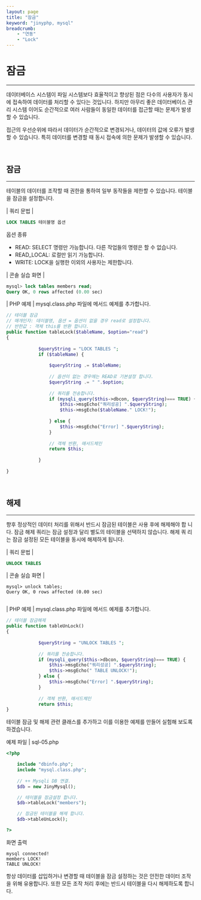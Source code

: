 ```yaml
---
layout: page
title: "잠금"
keyword: "jinyphp, mysql"
breadcrumb:
    - "연동"
    - "Lock"
--- 
```


# 잠금
---
데이터베이스 시스템이 파일 시스템보다 효율적이고 향상된 점은 다수의 사용자가 동시 에 접속하여 데이터를 처리할 수 있다는 것입니다. 하지만 아무리 좋은 데이터베이스 관 리 시스템 이어도 순간적으로 여러 사람들이 동일한 데이터를 접근할 때는 문제가 발생할 수 있습니다.  

접근의 우선순위에 따라서 데이터가 순간적으로 변경되거나, 데이터의 값에 오류가 발생 할 수 있습니다. 특히 데이터를 변경할 때 동시 접속에 의한 문제가 발생할 수 있습니다.  

<br>

## 잠금 
---
테이블의 데이터를 조작할 때 권한을 통하여 일부 동작들을 제한할 수 있습니다. 테이블 을 잠금을 설정합니다.  

| 쿼리 문법 | 
```sql
LOCK TABLES 테이블명 옵션 
```

옵션 종류 
* READ: SELECT 명령만 가능합니다. 다른 작업들의 명령은 할 수 없습니다. 
* READ_LOCAL: 로컬만 읽기 가능합니다. 
* WRITE: LOCK을 실행한 이외의 사용자는 제한합니다. 

| 콘솔 실습 화면 | 
```sql
mysql> lock tables members read;
Query OK, 0 rows affected (0.00 sec)
```

| PHP 예제 | 
mysql.class.php 파일에 메서드 예제를 추가합니다. 
```php
// 테이블 잠금
// 매개인자: 데이블명, 옵션 = 옵션이 없을 경우 read로 설정합니다.
// 반한값 : 객체 this를 반환 합니다.
public function tableLock($tableName, $option="read")
{
            
            $queryString = "LOCK TABLES ";
            if ($tableName) {
                
                $queryString .= $tableName;
 
                // 옵션이 없는 경우에는 READ로 기본설정 합니다.
                $queryString .= " ".$option;
                
                // 쿼리를 전송합니다.                
                if (mysqli_query($this->dbcon, $queryString)=== TRUE) {
                    $this->msgEcho("쿼리성공] ".$queryString);
                    $this->msgEcho($tableName." LOCK!");
                
                } else {
                    $this->msgEcho("Error] ".$queryString);
                }    
 
                // 객체 반환, 매서드체인
                return $this;
               
            }
            
}

```

<br>

## 해제 
---
향후 정상적인 데이터 처리를 위해서 반드시 잠금된 테이블은 사용 후에 해제해야 합 니다. 잠금 해제 쿼리는 잠금 설정과 달리 별도의 테이블을 선택하지 않습니다. 해제 쿼 리는 잠금 설정된 모든 테이블을 동시에 해제하게 됩니다.  

| 쿼리 문법 | 
```sql
UNLOCK TABLES 
```

| 콘솔 실습 화면 | 
```
mysql> unlock tables;
Query OK, 0 rows affected (0.00 sec)
 
```

| PHP 예제 | 
mysql.class.php 파일에 메서드 예제를 추가합니다. 
```php
// 테이블 잠금해제        
public function tableUnLock()
{
            
            $queryString = "UNLOCK TABLES ";
          
            // 쿼리를 전송합니다.
            if (mysqli_query($this->dbcon, $queryString)=== TRUE) {
                $this->msgEcho("쿼리성공] ".$queryString);
                $this->msgEcho(" TABLE UNLOCK!");
            } else {
                $this->msgEcho("Error] ".$queryString);
            } 
            
            // 객체 반환, 매서드체인
            return $this;            
}

```

테이블 잠금 및 해제 관련 클래스를 추가하고 이를 이용한 예제를 만들어 실험해 보도록 하겠습니다. 

예제 파일 | sql-05.php 
```php
<?php

	include "dbinfo.php";
	include "mysql.class.php";
 
	// ++ Mysqli DB 연결.
	$db = new JinyMysql();

	// 테이블을 잠금설정 합니다.
	$db->tableLock("members");

	// 잠금된 테이블을 해제 합니다.
	$db->tableUnLock();

?>

```

화면 출력 
```
mysql connected!
members LOCK!
TABLE UNLOCK!
```

항상 데이터를 삽입하거나 변경할 때 테이블을 잠금 설정하는 것은 안전한 데이터 조작을 위해 유용합니다. 또한 모든 조작 처리 후에는 반드시 테이블을 다시 해제하도록 합니다.  

<br><br>